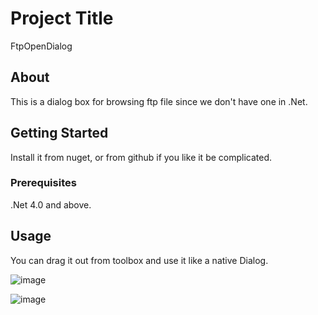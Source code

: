 # Project Title
FtpOpenDialog

## About
This is a dialog box for browsing ftp file since we don't have one in .Net.

## Getting Started
Install it from nuget, or from github if you like it be complicated.

### Prerequisites
.Net 4.0 and above.

## Usage
You can drag it out from toolbox and use it like a native Dialog.

![image](https://i.imgur.com/uHrbQlM.png)

![image](https://i.imgur.com/huLqWfu.png)
